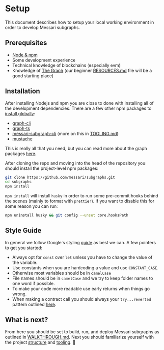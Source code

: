 # Setup

This document describes how to setup your local working environment in order to develop Messari subgraphs.

## Prerequisites

- [Node & npm](https://docs.npmjs.com/downloading-and-installing-node-js-and-npm)
- Some development experience
- Technical knowledge of blockchains (especially evm)
- Knowledge of [The Graph](https://thegraph.com/docs/) (our beginner [RESOURCES.md](./RESOURCES.md) file will be a good starting place)

## Installation

After installing Nodejs and npm you are close to done with installing all of the development dependencies. There are a few other npm packages to [install globally](https://docs.npmjs.com/downloading-and-installing-packages-globally):

- [graph-cli](https://www.npmjs.com/package/@graphprotocol/graph-cli)
- [graph-ts](https://www.npmjs.com/package/@graphprotocol/graph-ts)
- [messari-subgraph-cli](https://www.npmjs.com/package/messari-subgraph-cli) (more on this in [TOOLING.md](./TOOLING.md))
- [mustache](https://www.npmjs.com/package/mustache)

This is really all that you need, but you can read more about the graph packages [here](https://thegraph.com/docs/en/developing/creating-a-subgraph/#install-the-graph-cli).

After cloning the repo and moving into the head of the repository you should install the project-level npm packages:

```bash
git clone https://github.com/messari/subgraphs.git
cd subgraphs
npm install
```

`npm install` will install `husky` in order to run some pre-commit hooks behind the scenes (mainly to format with `prettier`). If you want to disable this for some reason you can run:

```bash
npm uninstall husky && git config --unset core.hooksPath
```

## Style Guide

In general we follow Google's styling [guide](https://google.github.io/styleguide/tsguide.html) as best we can. A few pointers to get you started:

- Always opt for `const` over `let` unless you have to change the value of the variable.
- Use constants when you are hardcoding a value and use `CONSTANT_CASE`.
- Otherwise most variables should be in `camelCase`
- File names should be in `camelCase` and we try to keep folder names to one word if possible.
- To make your code more readable use early returns when things go wrong.
- When making a contract call you should always your `try...reverted` pattern outlined [here](https://thegraph.com/docs/en/developing/assemblyscript-api/#handling-reverted-calls).

## What is next?

From here you should be set to build, run, and deploy Messari subgraphs as outlined in [WALKTHROUGH.md](./WALKTHROUGH.md). Next you should familiarize yourself with the project [structure](./STRUCTURE.md) and [tooling](./TOOLING.md). 🚀
